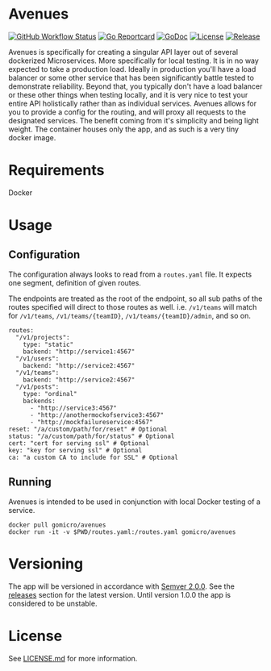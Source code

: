 # Avenues
[![GitHub Workflow Status](https://img.shields.io/github/workflow/status/gomicro/avenues/Build/master)](https://github.com/gomicro/avenues/actions?query=workflow%3ABuild+branch%3Amaster)
[![Go Reportcard](https://goreportcard.com/badge/github.com/gomicro/avenues)](https://goreportcard.com/report/github.com/gomicro/avenues)
[![GoDoc](https://godoc.org/github.com/gomicro/avenues?status.svg)](https://godoc.org/github.com/gomicro/avenues)
[![License](https://img.shields.io/github/license/gomicro/avenues.svg)](https://github.com/gomicro/avenues/blob/master/LICENSE.md)
[![Release](https://img.shields.io/github/release/gomicro/avenues.svg)](https://github.com/gomicro/avenues/releases/latest)

Avenues is specifically for creating a singular API layer out of several dockerized Microservices.  More specifically for local testing.  It is in no way expected to take a production load.  Ideally in production you'll have a load balancer or some other service that has been significantly battle tested to demonstrate reliability. Beyond that, you typically don't have a load balancer or these other things when testing locally, and it is very nice to test your entire API holistically rather than as individual services. Avenues allows for you to provide a config for the routing, and will proxy all requests to the designated services. The benefit coming from it's simplicity and being light weight.  The container houses only the app, and as such is a very tiny docker image.

# Requirements
Docker

# Usage

## Configuration
The configuration always looks to read from a `routes.yaml` file.  It expects one segment, definition of given routes.

The endpoints are treated as the root of the endpoint, so all sub paths of the routes specified will direct to those routes as well.  i.e. `/v1/teams` will match for `/v1/teams`, `/v1/teams/{teamID}`, `/v1/teams/{teamID}/admin`, and so on.

```
routes:
  "/v1/projects":
    type: "static"
    backend: "http://service1:4567"
  "/v1/users":
    backend: "http://service2:4567"
  "/v1/teams":
    backend: "http://service2:4567"
  "/v1/posts":
    type: "ordinal"
    backends:
      - "http://service3:4567"
      - "http://anothermockofservice3:4567"
      - "http://mockfailureservice:4567"
reset: "/a/custom/path/for/reset" # Optional
status: "/a/custom/path/for/status" # Optional
cert: "cert for serving ssl" # Optional
key: "key for serving ssl" # Optional
ca: "a custom CA to include for SSL" # Optional
```

## Running
Avenues is intended to be used in conjunction with local Docker testing of a service.

```
docker pull gomicro/avenues
docker run -it -v $PWD/routes.yaml:/routes.yaml gomicro/avenues
```

# Versioning
The app will be versioned in accordance with [Semver 2.0.0](http://semver.org).  See the [releases](https://github.com/gomicro/avenues/releases) section for the latest version.  Until version 1.0.0 the app is considered to be unstable.

# License
See [LICENSE.md](./LICENSE.md) for more information.
